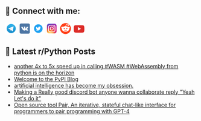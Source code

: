 ## 🔎 Connect with me:
[<img src="https://github.com/bullbesh/bullbesh/blob/main/images/Telegram.png" width="32" height="32" />](https://t.me/bullbesh)
[<img src="https://github.com/bullbesh/bullbesh/blob/main/images/VK.png" width="32" height="32" />](https://vk.com/bullbesh)
[<img src="https://github.com/bullbesh/bullbesh/blob/main/images/Twitter.png" width="32" height="32" />](https://twitter.com/bullbesh1)
[<img src="https://github.com/bullbesh/bullbesh/blob/main/images/Instagram.png" width="32" height="32" />](https://www.instagram.com/bullbesh)
[<img src="https://github.com/bullbesh/bullbesh/blob/main/images/Reddit.png" width="32" height="32" />](https://www.reddit.com/user/bullbesh)
[<img src="https://github.com/bullbesh/bullbesh/blob/main/images/YouTube.png" width="32" height="32" />](https://www.youtube.com/channel/UCtfjRs6uzgq5mfm8S06WTcg)

## 📕 Latest r/Python Posts
<!-- BLOG-POST-LIST:START -->
- [another 4x to 5x speed up in calling #WASM #WebAssembly from python is on the horizon](https://www.reddit.com/r/Python/comments/11yazr0/another_4x_to_5x_speed_up_in_calling_wasm/)
- [Welcome to the PyPI Blog](https://www.reddit.com/r/Python/comments/11y9y9o/welcome_to_the_pypi_blog/)
- [artificial intelligence has become my obsession.](https://www.reddit.com/r/Python/comments/11y9ol8/artificial_intelligence_has_become_my_obsession/)
- [Making a Really good discord bot anyone wanna collaborate reply &quot;Yeah Let&#39;s do it&quot;](https://www.reddit.com/r/Python/comments/11y9l2g/making_a_really_good_discord_bot_anyone_wanna/)
- [Open source tool Pair, An iterative, stateful chat-like interface for programmers to pair programming with GPT-4](https://www.reddit.com/r/Python/comments/11y8w3t/open_source_tool_pair_an_iterative_stateful/)
<!-- BLOG-POST-LIST:END -->
